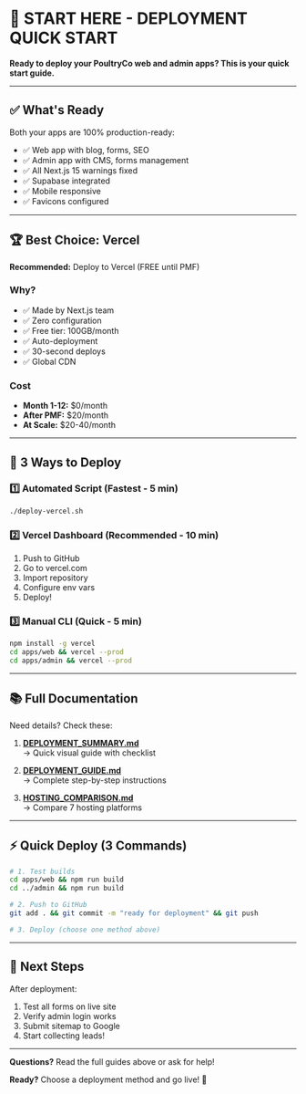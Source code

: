 # 🎯 START HERE - DEPLOYMENT QUICK START

**Ready to deploy your PoultryCo web and admin apps? This is your quick start guide.**

---

## ✅ What's Ready

Both your apps are 100% production-ready:

- ✅ Web app with blog, forms, SEO
- ✅ Admin app with CMS, forms management
- ✅ All Next.js 15 warnings fixed
- ✅ Supabase integrated
- ✅ Mobile responsive
- ✅ Favicons configured

---

## 🏆 Best Choice: Vercel

**Recommended:** Deploy to Vercel (FREE until PMF)

### Why?
- ✅ Made by Next.js team
- ✅ Zero configuration
- ✅ Free tier: 100GB/month
- ✅ Auto-deployment
- ✅ 30-second deploys
- ✅ Global CDN

### Cost
- **Month 1-12:** $0/month
- **After PMF:** $20/month
- **At Scale:** $20-40/month

---

## 🚀 3 Ways to Deploy

### 1️⃣ Automated Script (Fastest - 5 min)

```bash
./deploy-vercel.sh
```

### 2️⃣ Vercel Dashboard (Recommended - 10 min)

1. Push to GitHub
2. Go to vercel.com
3. Import repository
4. Configure env vars
5. Deploy!

### 3️⃣ Manual CLI (Quick - 5 min)

```bash
npm install -g vercel
cd apps/web && vercel --prod
cd apps/admin && vercel --prod
```

---

## 📚 Full Documentation

Need details? Check these:

1. **[DEPLOYMENT_SUMMARY.md](./DEPLOYMENT_SUMMARY.md)**  
   → Quick visual guide with checklist

2. **[DEPLOYMENT_GUIDE.md](./DEPLOYMENT_GUIDE.md)**  
   → Complete step-by-step instructions

3. **[HOSTING_COMPARISON.md](./HOSTING_COMPARISON.md)**  
   → Compare 7 hosting platforms

---

## ⚡ Quick Deploy (3 Commands)

```bash
# 1. Test builds
cd apps/web && npm run build
cd ../admin && npm run build

# 2. Push to GitHub
git add . && git commit -m "ready for deployment" && git push

# 3. Deploy (choose one method above)
```

---

## 🎉 Next Steps

After deployment:
1. Test all forms on live site
2. Verify admin login works
3. Submit sitemap to Google
4. Start collecting leads!

---

**Questions?** Read the full guides above or ask for help!

**Ready?** Choose a deployment method and go live! 🚀
